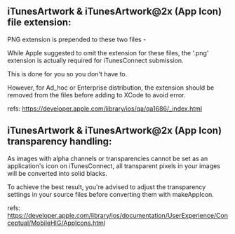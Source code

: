 ## iTunesArtwork & iTunesArtwork@2x (App Icon) file extension:

PNG extension is prepended to these two files -

While Apple suggested to omit the extension for these files,
the '.png' extension is actually required for iTunesConnect submission.

This is done for you so you don't have to.

However, for Ad_hoc or Enterprise distribution, the extension should be removed
from the files before adding to XCode to avoid error.

refs: https://developer.apple.com/library/ios/qa/qa1686/_index.html

## iTunesArtwork & iTunesArtwork@2x (App Icon) transparency handling:

As images with alpha channels or transparencies cannot be set as an application's icon on
iTunesConnect, all transparent pixels in your images will be converted into
solid blacks.

To achieve the best result, you're advised to adjust the transparency settings
in your source files before converting them with makeAppIcon.

refs: https://developer.apple.com/library/ios/documentation/UserExperience/Conceptual/MobileHIG/AppIcons.html
